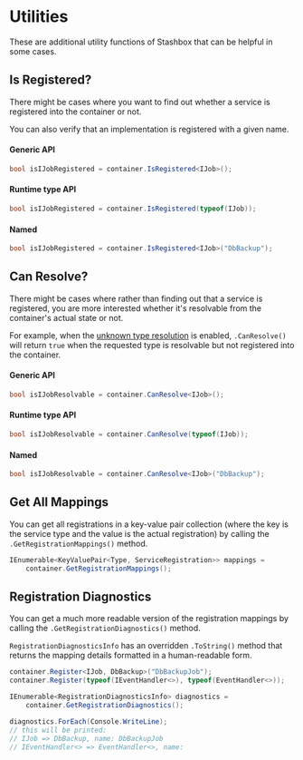 # Utilities
These are additional utility functions of Stashbox that can be helpful in some cases. 

## Is Registered?
<!-- panels:start -->
<!-- div:left-panel -->
There might be cases where you want to find out whether a service is registered into the container or not.

You can also verify that an implementation is registered with a given name.
<!-- div:right-panel -->
<!-- tabs:start -->
#### **Generic API**
```cs
bool isIJobRegistered = container.IsRegistered<IJob>();
```
#### **Runtime type API**
```cs
bool isIJobRegistered = container.IsRegistered(typeof(IJob));
```
#### **Named**
```cs
bool isIJobRegistered = container.IsRegistered<IJob>("DbBackup");
```
<!-- tabs:end -->
<!-- panels:end -->

## Can Resolve?
<!-- panels:start -->
<!-- div:left-panel -->
There might be cases where rather than finding out that a service is registered, you are more interested whether it's resolvable from the container's actual state or not.

For example, when the [unknown type resolution](configuration/container-configuration?id=unknown-type-resolution) is enabled, `.CanResolve()` will return `true` when the requested type is resolvable but not registered into the container.
<!-- div:right-panel -->
<!-- tabs:start -->
#### **Generic API**
```cs
bool isIJobResolvable = container.CanResolve<IJob>();
```
#### **Runtime type API**
```cs
bool isIJobResolvable = container.CanResolve(typeof(IJob));
```
#### **Named**
```cs
bool isIJobResolvable = container.CanResolve<IJob>("DbBackup");
```
<!-- tabs:end -->
<!-- panels:end -->

## Get All Mappings
<!-- panels:start -->
<!-- div:left-panel -->
You can get all registrations in a key-value pair collection (where the key is the service type and the value is the actual registration) by calling the `.GetRegistrationMappings()` method.
<!-- div:right-panel -->
```cs
IEnumerable<KeyValuePair<Type, ServiceRegistration>> mappings = 
    container.GetRegistrationMappings();
```
<!-- panels:end -->

## Registration Diagnostics
<!-- panels:start -->
<!-- div:left-panel -->
You can get a much more readable version of the registration mappings by calling the `.GetRegistrationDiagnostics()` method.

`RegistrationDiagnosticsInfo` has an overridden `.ToString()` method that returns the mapping details formatted in a human-readable form.
<!-- div:right-panel -->
```cs
container.Register<IJob, DbBackup>("DbBackupJob");
container.Register(typeof(IEventHandler<>), typeof(EventHandler<>));

IEnumerable<RegistrationDiagnosticsInfo> diagnostics = 
    container.GetRegistrationDiagnostics();

diagnostics.ForEach(Console.WriteLine);
// this will be printed:
// IJob => DbBackup, name: DbBackupJob
// IEventHandler<> => EventHandler<>, name:
```
<!-- panels:end -->